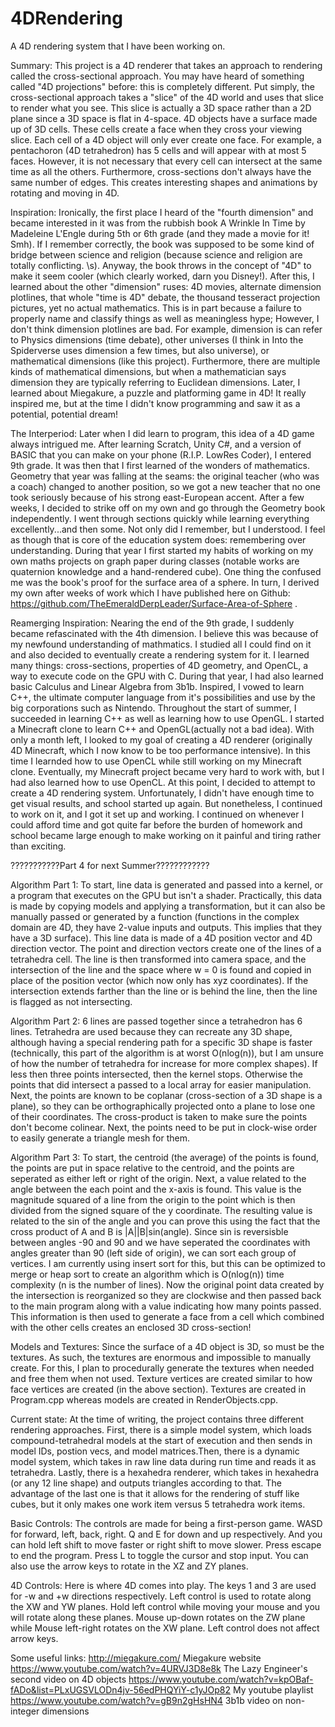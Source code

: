 # 4DRendering
A 4D rendering system that I have been working on.

Summary:
  This project is a 4D renderer that takes an approach to rendering called the cross-sectional approach.
You may have heard of something called "4D projections" before: this is completely different. Put simply, the cross-sectional approach takes a "slice" of the 4D world and uses that slice to render what you see. This slice is actually a 3D space rather than a 2D plane since a 3D space is flat in 4-space. 4D objects have a surface made up of 3D cells. These cells create a face when they cross your viewing slice. Each cell of a 4D object will only ever create one face. For example, a pentachoron (4D tetrahedron) has 5 cells and will appear with at most 5 faces. However, it is not necessary that every cell can intersect at the same time as all the others. Furthermore, cross-sections don't always have the same number of edges. This creates interesting shapes and animations by rotating and moving in 4D.

Inspiration:
  Ironically, the first place I heard of the "fourth dimension" and became interested in it was from the rubbish book A Wrinkle In Time by Madeleine L'Engle during 5th or 6th grade (and they made a movie for it! Smh). If I remember correctly, the book was supposed to be some kind of bridge between science and religion (because science and religion are totally conflicting. \s). Anyway, the book throws in the concept of "4D" to make it seem cooler (which clearly worked, darn you Disney!). After this, I learned about the other "dimension" ruses: 4D movies, alternate dimension plotlines, that whole "time is 4D" debate, the thousand tesseract projection pictures, yet no actual mathematics. This is in part because a failure to properly name and classify things as well as meaningless hype; However, I don't think dimension plotlines are bad. For example, dimension is can refer to Physics dimensions (time debate), other universes (I think in Into the Spiderverse uses dimension a few times, but also universe), or mathematical dimensions (like this project). Furthermore, there are multiple kinds of mathematical dimensions, but when a mathematician says dimension they are typically referring to Euclidean dimensions. Later, I learned about Miegakure, a puzzle and platforming game in 4D! It really inspired me, but at the time I didn't know programming and saw it as a potential, potential dream!
  
The Interperiod:
  Later when I did learn to program, this idea of a 4D game always intrigued me. After learning Scratch, Unity C#, and a version of BASIC that you can make on your phone (R.I.P. LowRes Coder), I entered 9th grade. It was then that I first learned of the wonders of mathematics. Geometry that year was falling at the seams: the original teacher (who was a coach) changed to another position, so we got a new teacher that no one took seriously because of his strong east-European accent. After a few weeks, I decided to strike off on my own and go through the Geometry book independently. I went through sections quickly while learning everything excellently...and then some. Not only did I remember, but I understood. I feel as though that is core of the education system does: remembering over understanding. During that year I first started my habits of working on my own maths projects on graph paper during classes (notable works are quaternion knowledge and a hand-rendered cube). One thing the confused me was the book's proof for the surface area of a sphere. In turn, I derived my own after weeks of work which I have published here on Github: https://github.com/TheEmeraldDerpLeader/Surface-Area-of-Sphere .
  
Reamerging Inspiration:
  Nearing the end of the 9th grade, I suddenly became refascinated with the 4th dimension. I believe this was because of my newfound understanding of mathmatics. I studied all I could find on it and also decided to eventually create a rendering system for it. I learned many things: cross-sections, properties of 4D geometry, and OpenCL, a way to execute code on the GPU with C. During that year, I had also learned basic Calculus and Linear Algebra from 3b1b. Inspired, I vowed to learn C++, the ultimate computer language from it's possibilities and use by the big corporations such as Nintendo. Throughout the start of summer, I succeeded in learning C++ as well as learning how to use OpenGL. I started a Minecraft clone to learn C++ and OpenGL(actually not a bad idea). With only a month left, I looked to my goal of creating a 4D renderer (originally 4D Minecraft, which I now know to be too performance intensive). In this time I learnded how to use OpenCL while still working on my Minecraft clone. Eventually, my Minecraft project became very hard to work with, but I had also learned how to use OpenCL. At this point, I decided to attempt to create a 4D rendering system. Unfortunately, I didn't have enough time to get visual results, and school started up again. But nonetheless, I continued to work on it, and I got it set up and working. I continued on whenever I could afford time and got quite far before the burden of homework and school became large enough to make working on it painful and tiring rather than exciting.

???????????Part 4 for next Summer????????????

Algorithm Part 1:
  To start, line data is generated and passed into a kernel, or a program that executes on the GPU but isn't a shader. Practically, this data is made by copying models and applying a transformation, but it can also be manually passed or generated by a function (functions in the complex domain are 4D, they have 2-value inputs and outputs. This implies that they have a 3D surface). This line data is made of a 4D position vector and 4D direction vector. The point and direction vectors create one of the lines of a tetrahedra cell. The line is then transformed into camera space, and the intersection of the line and the space where w = 0 is found and copied in place of the position vector (which now only has xyz coordinates). If the intersection extends farther than the line or is behind the line, then the line is flagged as not intersecting.
  
Algorithm Part 2:
  6 lines are passed together since a tetrahedron has 6 lines. Tetrahedra are used because they can recreate any 3D shape, although having a special rendering path for a specific 3D shape is faster (technically, this part of the algorithm is at worst O(nlog(n)), but I am unsure of how the number of tetrahedra for increase for more complex shapes). If less then three points intersected, then the kernel stops. Otherwise the points that did intersect a passed to a local array for easier manipulation. Next, the points are known to be coplanar (cross-section of a 3D shape is a plane), so they can be orthographically projected onto a plane to lose one of their coordinates. The cross-product is taken to make sure the points don't become colinear. Next, the points need to be put in clock-wise order to easily generate a triangle mesh for them.
  
Algorithm Part 3:
  To start, the centroid (the average) of the points is found, the points are put in space relative to the centroid, and the points are seperated as either left or right of the origin. Next, a value related to the angle between the each point and the x-axis is found. This value is the magnitude squared of a line from the origin to the point which is then divided from the signed square of the y coordinate. The resulting value is related to the sin of the angle and you can prove this using the fact that the cross product of A and B is |A||B|sin(angle). Since sin is reversisble between angles -90 and 90 and we have seperated the coordinates with angles greater than 90 (left side of origin), we can sort each group of vertices. I am currently using insert sort for this, but this can be optimized to merge or heap sort to create an algorithm which is O(nlog(n)) time complexity (n is the number of lines). Now the original point data created by the intersection is reorganized so they are clockwise and then passed back to the main program along with a value indicating how many points passed. This information is then used to generate a face from a cell which combined with the other cells creates an enclosed 3D cross-section!

Models and Textures:
  Since the surface of a 4D object is 3D, so must be the textures. As such, the textures are enormous and impossible to manually create. For this, I plan to procedurally generate the textures when needed and free them when not used. Texture vertices are created similar to how face vertices are created (in the above section). Textures are created in Program.cpp whereas models are created in RenderObjects.cpp.
  
Current state:
  At the time of writing, the project contains three different rendering approaches. First, there is a simple model system, which loads compound-tetrahedral models at the start of execution and then sends in model IDs, postion vecs, and model matrices.Then, there is a dynamic model system, which takes in raw line data during run time and reads it as tetrahedra. Lastly, there is a hexahedra renderer, which takes in hexahedra (or  any 12 line shape) and outputs triangles according to that. The advantage of the last one is that it allows for the rendering of stuff like cubes, but it only makes one work item versus 5 tetrahedra work items.

Basic Controls:
  The controls are made for being a first-person game. WASD for forward, left, back, right. Q and E for down and up respectively. And you can hold left shift to move faster or right shift to move slower. Press escape to end the program. Press L to toggle the cursor and stop input. You can also use the arrow keys to rotate in the XZ and ZY planes.
  
4D Controls:
  Here is where 4D comes into play. The keys 1 and 3 are used for -w and +w directions respectively. Left control is used to rotate along the XW and YW planes. Hold left control while moving your mouse and you will rotate along these planes. Mouse up-down rotates on the ZW plane while Mouse left-right rotates on the XW plane. Left control does not affect arrow keys.

Some useful links:
http://miegakure.com/  Miegakure website
https://www.youtube.com/watch?v=4URVJ3D8e8k The Lazy Engineer's second video on 4D objects
https://www.youtube.com/watch?v=kpOBaf-fADo&list=PLxUGSVLODn4jv-56edPHQYiY-c1yJOp82 My youtube playlist
https://www.youtube.com/watch?v=gB9n2gHsHN4 3b1b video on non-integer dimensions
